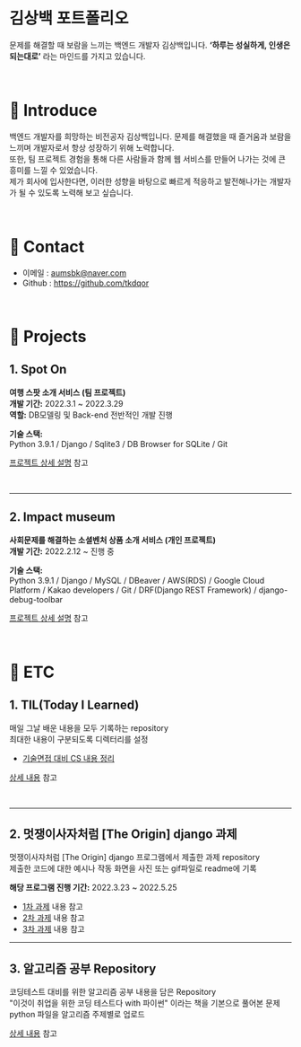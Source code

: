 # 김상백 포트폴리오
문제를 해결할 때 보람을 느끼는 백엔드 개발자 김상백입니다. **‘하루는 성실하게, 인생은 되는대로’** 라는 마인드를 가지고 있습니다.

<br>


# :pushpin: Introduce
백엔드 개발자를 희망하는 비전공자 김상백입니다. 문제를 해결했을 때 즐거움과 보람을 느끼며 개발자로서 항상 성장하기 위해 노력합니다.     
또한, 팀 프로젝트 경험을 통해 다른 사람들과 함께 웹 서비스를 만들어 나가는 것에 큰 흥미를 느낄 수 있었습니다.      
제가 회사에 입사한다면, 이러한 성향을 바탕으로 빠르게 적응하고 발전해나가는 개발자가 될 수 있도록 노력해 보고 싶습니다.

<br>


# :pushpin: Contact
- 이메일 : aumsbk@naver.com
- Github : https://github.com/tkdqor

<br>


# :pushpin: Projects

## 1. Spot On
**여행 스팟 소개 서비스 (팀 프로젝트)**   
**개발 기간:** 2022.3.1 ~ 2022.3.29    
**역할:** DB모델링 및 Back-end 전반적인 개발 진행

**기술 스택:**     
Python 3.9.1 / Django / Sqlite3 / DB Browser for SQLite / Git

[프로젝트 상세 설명](https://github.com/ace-project/ace-project) 참고

<br>

* * *

## 2. Impact museum
**사회문제를 해결하는 소셜벤처 상품 소개 서비스 (개인 프로젝트)**   
**개발 기간:** 2022.2.12 ~ 진행 중 

**기술 스택:**     
Python 3.9.1 / Django / MySQL / DBeaver / AWS(RDS) / Google Cloud Platform / Kakao developers / Git / DRF(Django REST Framework) / django-debug-toolbar

[프로젝트 상세 설명](https://github.com/tkdqor/Impact_museum) 참고

<br>

# :pushpin: ETC

## 1. TIL(Today I Learned)
매일 그날 배운 내용을 모두 기록하는 repository    
최대한 내용이 구분되도록 디렉터리를 설정

- [기술면접 대비 CS 내용 정리](https://github.com/tkdqor/TIL/blob/main/%EA%B8%B0%ED%83%80/%EA%B8%B0%EC%88%A0%EB%A9%B4%EC%A0%91%20%EA%B8%B0%EC%B4%88%20%EA%B0%9C%EB%85%90.md)

[상세 내용](https://github.com/tkdqor/TIL) 참고

<br>

* * *

## 2. 멋쟁이사자처럼 [The Origin] django 과제 
멋쟁이사자처럼 [The Origin] django 프로그램에서 제출한 과제 repository    
제출한 코드에 대한 예시나 작동 화면을 사진 또는 gif파일로 readme에 기록  

**해당 프로그램 진행 기간:** 2022.3.23 ~ 2022.5.25

- [1차 과제](https://github.com/Django-Mission/django_mission_01-tkdqor) 내용 참고
- [2차 과제](https://github.com/Django-Mission/django_mission_02-tkdqor) 내용 참고
- [3차 과제](https://github.com/Django-Mission/django_mission_03-tkdqor) 내용 참고


* * *

## 3. 알고리즘 공부 Repository
코딩테스트 대비를 위한 알고리즘 공부 내용을 담은 Repository     
"이것이 취업을 위한 코딩 테스트다 with 파이썬" 이라는 책을 기본으로 풀어본 문제 python 파일을 알고리즘 주제별로 업로드

[상세 내용](https://github.com/tkdqor/coding_test_practice) 참고

